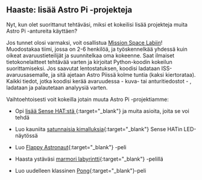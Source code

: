 ## Haaste: lisää Astro Pi -projekteja

Nyt, kun olet suorittanut tehtäväsi, miksi et kokeilisi lisää projekteja muita Astro Pi -antureita käyttäen?

Jos tunnet olosi varmaksi, voit osallistua [Mission Space Labiin](https://astro-pi.org/missions/space-lab/)! Muodostakaa tiimi, jossa on 2-6 henkilöä, ja työskennelkää yhdessä kuin oikeat avaruustieteilijät ja suunnitelkaa oma kokeenne. Saat ilmaiset tietokonelaitteet tehtävää varten ja kirjoitat Python-koodin kokeilun suorittamiseksi. Jos saavutat lentostatuksen, koodisi ladataan ISS-avaruusasemalle, ja sitä ajetaan Astro Piissä kolme tuntia (kaksi kiertorataa). Kaikki tiedot, jotka koodisi kerää avaruudessa - kuva- tai anturitiedostot - , ladataan ja palautetaan analyysiä varten.

Vaihtoehtoisesti voit kokeilla jotain muuta Astro Pi -projektiamme:

+ Opi [lisää Sense HAT:stä ](https://projects.raspberrypi.org/en/projects/getting-started-with-the-sense-hat){:target="_blank"} ja muita asioita, joita se voi tehdä

+ Luo kauniita [satunnaisia kimalluksia](https://projects.raspberrypi.org/en/projects/sense-hat-random-sparkles){:target="_blank"} Sense HATin LED-näytössä

+ Luo [Flappy Astronaut](https://projects.raspberrypi.org/en/projects/flappy-astronaut){:target="_blank"} -peli

+ Haasta ystäväsi [marmori labyrintti](https://projects.raspberrypi.org/en/projects/sense-hat-marble-maze){:target="_blank"} -pelillä

+ Luo uudelleen klassinen [Pong](https://projects.raspberrypi.org/en/projects/sense-hat-pong){:target="_blank"}-peli